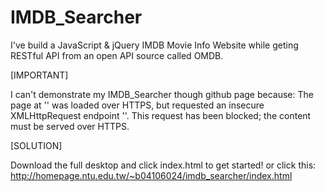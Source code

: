 # IMDB_Searcher
I've build a JavaScript &amp; jQuery IMDB Movie Info Website while geting RESTful API from an open API source called OMDB.

[IMPORTANT]

I can't demonstrate my IMDB_Searcher though github page because:
The page at '<URL>' was loaded over HTTPS, but requested an insecure XMLHttpRequest endpoint '<URL>'. This request has been blocked; the content must be served over HTTPS.

[SOLUTION]

Download the full desktop and click index.html to get started!
or click this: http://homepage.ntu.edu.tw/~b04106024/imdb_searcher/index.html
